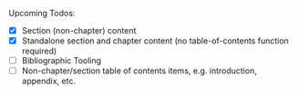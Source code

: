 <!--bl
(filemeta
    (title "To Dos"))
/bl-->

Upcoming Todos:
- [x] Section (non-chapter) content
- [x] Standalone section and chapter content (no table-of-contents function required)
- [ ] Bibliographic Tooling
- [ ] Non-chapter/section table of contents items, e.g. introduction, appendix, etc.
